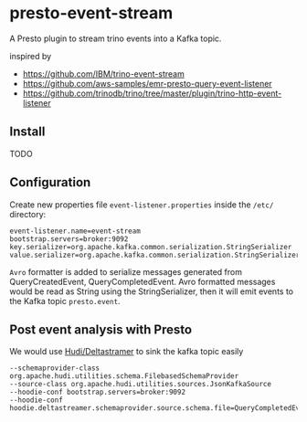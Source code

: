 # presto-event-stream
A Presto plugin to stream trino events into a Kafka topic.

inspired by 
* https://github.com/IBM/trino-event-stream
* https://github.com/aws-samples/emr-presto-query-event-listener
* https://github.com/trinodb/trino/tree/master/plugin/trino-http-event-listener

## Install

TODO

## Configuration

Create new properties file `event-listener.properties` inside the `/etc/` directory:

```
event-listener.name=event-stream
bootstrap.servers=broker:9092
key.serializer=org.apache.kafka.common.serialization.StringSerializer
value.serializer=org.apache.kafka.common.serialization.StringSerializer
```

`Avro` formatter is added to serialize messages generated from QueryCreatedEvent, QueryCompletedEvent. 
Avro formatted messages would be read as String using the StringSerializer, then it will emit events to the Kafka topic `presto.event`.

## Post event analysis with Presto
We would use [Hudi/Deltastramer](https://hudi.apache.org/docs/hoodie_deltastreamer) to sink the kafka topic easily
```
--schemaprovider-class org.apache.hudi.utilities.schema.FilebasedSchemaProvider
--source-class org.apache.hudi.utilities.sources.JsonKafkaSource
--hoodie-conf bootstrap.servers=broker:9092
--hoodie-conf hoodie.deltastreamer.schemaprovider.source.schema.file=QueryCompletedEvent.avsc
```
